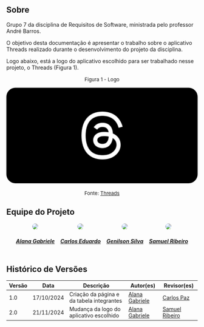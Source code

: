 ## Sobre

Grupo 7 da disciplina de Requisitos de Software, ministrada pelo professor André Barros.

O objetivo desta documentação é apresentar o trabalho sobre o aplicativo Threads realizado durante o desenvolvimento do projeto da disciplina.

Logo abaixo, está a logo do aplicativo escolhido para ser trabalhado nesse projeto, o Threads (Figura 1).

<font size="2"><p style="text-align: center"> Figura 1 - Logo</p></font>
<img src="./thumbnail.png" alt="Threads" style="border-radius: 24px;">

<font size="2"><p style="text-align: center"> Fonte: [Threads](https://threads.net/?hl=pt-br) </p></font>

## Equipe do Projeto

<center>

<div style="display: flex; flex-direction: row; gap: 15px; flex-wrap: wrap; justify-content: center;" >
    <div>
        <a href="https://github.com/alanagabriele">
                <img style="border-radius: 50%;"         src="https://github.com/alanagabriele.png" width="100px;"/>
                <h5 class="text-center">Alana Gabriele</h5>
        </a>
    </div>
    <div>
        <a href="https://github.com/dudupaz">
                <img style="border-radius: 50%;"         src="https://github.com/dudupaz.png" width="100px;"/>
                <h5 class="text-center">Carlos Eduardo</h5>
        </a>
    </div>
     <div>
        <a href="https://github.com/GenilsonJrs">
                <img style="border-radius: 50%;"         src="https://github.com/GenilsonJrs.png" width="100px;"/>
                <h5 class="text-center">Genilson Silva</h5>
        </a>
    </div>
     <div>
        <a href="https://github.com/SamuelRicosta">
                <img style="border-radius: 50%;"         src="https://github.com/SamuelRicosta.png" width="100px;"/>
                <h5 class="text-center">Samuel Ribeiro</h5>
        </a>
    </div>
   
</div>
    
</center>

## Histórico de Versões

| Versão |    Data    | Descrição                                 | Autor(es)                                          | Revisor(es)                                        |
| ------ | :--------: | ----------------------------------------- | -------------------------------------------------- | -------------------------------------------------- |
| 1.0    | 17/10/2024 | Criação da página e da tabela integrantes | [Alana Gabriele](https://github.com/alanagabriele) | [Carlos Paz](https://github.com/dudupaz)           |
| 2.0    | 21/11/2024 | Mudança da logo do aplicativo escolhido   | [Alana Gabriele](https://github.com/alanagabriele) | [Samuel Ribeiro](https://github.com/SamuelRicosta) |
